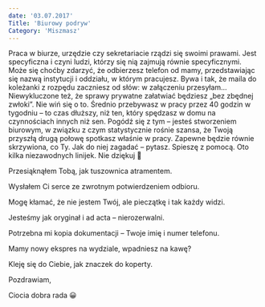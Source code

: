 ```yaml
---
date: '03.07.2017'
Title: 'Biurowy podryw'
Category: 'Miszmasz'
---
```


Praca w biurze, urzędzie czy sekretariacie rządzi się swoimi prawami. Jest specyficzna i czyni ludzi, którzy się nią zajmują równie specyficznymi. Może się choćby zdarzyć, że odbierzesz telefon od mamy, przedstawiając się nazwą instytucji i oddziału, w którym pracujesz. Bywa i tak, że maila do koleżanki z rozpędu zaczniesz od słów: w załączeniu przesyłam… Niewykluczone też, że sprawy prywatne załatwiać będziesz „bez zbędnej zwłoki”. Nie wiń się o to. Średnio przebywasz w pracy przez 40 godzin w tygodniu – to czas dłuższy, niż ten, który spędzasz w domu na czynnościach innych niż sen. Pogódź się z tym – jesteś stworzeniem biurowym, w związku z czym statystycznie rośnie szansa, że Twoją przyszłą drugą połowę spotkasz właśnie w pracy. Zapewne będzie równie skrzywiona, co Ty. Jak do niej zagadać – pytasz. Spieszę z pomocą. Oto kilka niezawodnych linijek. Nie dziękuj 🙂

Przesiąknąłem Tobą, jak tuszownica atramentem.

Wysłałem Ci serce ze zwrotnym potwierdzeniem odbioru.

Mogę kłamać, że nie jestem Twój, ale pieczątkę i tak każdy widzi.

Jesteśmy jak oryginał i ad acta – nierozerwalni.

Potrzebna mi kopia dokumentacji – Twoje imię i numer telefonu.

Mamy nowy ekspres na wydziale, wpadniesz na kawę?

Kleję się do Ciebie, jak znaczek do koperty.

Pozdrawiam,

Ciocia dobra rada 😀
